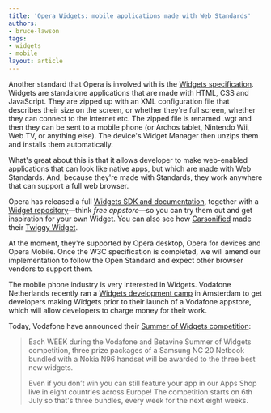 ```yaml
---
title: 'Opera Widgets: mobile applications made with Web Standards'
authors:
- bruce-lawson
tags:
- widgets
- mobile
layout: article
---
```

<p>Another standard that Opera is involved with is the <a href="http://www.w3.org/TR/widgets/" target="_blank">Widgets specification</a>. Widgets are standalone applications that are made with <abbr>HTML</abbr>, <abbr>CSS</abbr> and JavaScript. They are zipped up with an <abbr>XML</abbr> configuration file  that describes their size on the screen, or whether they&#39;re full screen, whether they can connect to the Internet etc. The zipped file is renamed .wgt and then they can be sent to a mobile phone (or Archos tablet, Nintendo Wii, Web TV, or anything else). The device&#39;s Widget Manager then unzips them and installs them automatically.</p>
<p>What&#39;s great about this is that it allows developer to make web-enabled applications that can look like native apps, but which are made with Web Standards. And, because they&#39;re made with Standards, they work anywhere that can support a full web browser.</p>
<p>Opera has released a full <a href="http://dev.opera.com/articles/view/opera-widgets-sdk/">Widgets SDK and documentation</a>, together with a  <a href="http://widgets.opera.com/">Widget repository</a>—think <em>free appstore</em>—so you can try them out and get inspiration for your own Widget. You can also see how <a href="http://carsonified.com">Carsonified</a> made their <a href="http://twiggy.carsonified.com">Twiggy Widget</a>.</p>
<p>At the moment, they&#39;re supported by Opera desktop, Opera for devices and Opera Mobile. Once the <abbr>W3C</abbr> specification is completed, we will amend our implementation to follow the Open Standard and expect other browser vendors to support them.</p>
<p>The mobile phone industry is very interested in Widgets. Vodafone Netherlands recently ran a <a href="http://widgetdevcamp.nl/">Widgets development camp</a> in Amsterdam to get developers making Widgets prior to their launch of a Vodafone appstore, which will allow developers to charge money for their work.</p>
<p>Today, Vodafone have announced their <a href="http://www.betavine.net/summer/summer.html">Summer of Widgets competition</a>:</p>
<blockquote cite="http://www.betavine.net/summer/summer.html"><p>Each WEEK during the Vodafone and Betavine Summer of Widgets competition, three prize packages of a Samsung NC 20 Netbook bundled with a Nokia N96 handset will be awarded to the three best new widgets.</p>

<p>Even if you don’t win you can still feature your app in our Apps Shop live in eight countries across Europe! The competition starts on 6th July so that&#39;s three bundles, every week for the next eight weeks.</p></blockquote>
